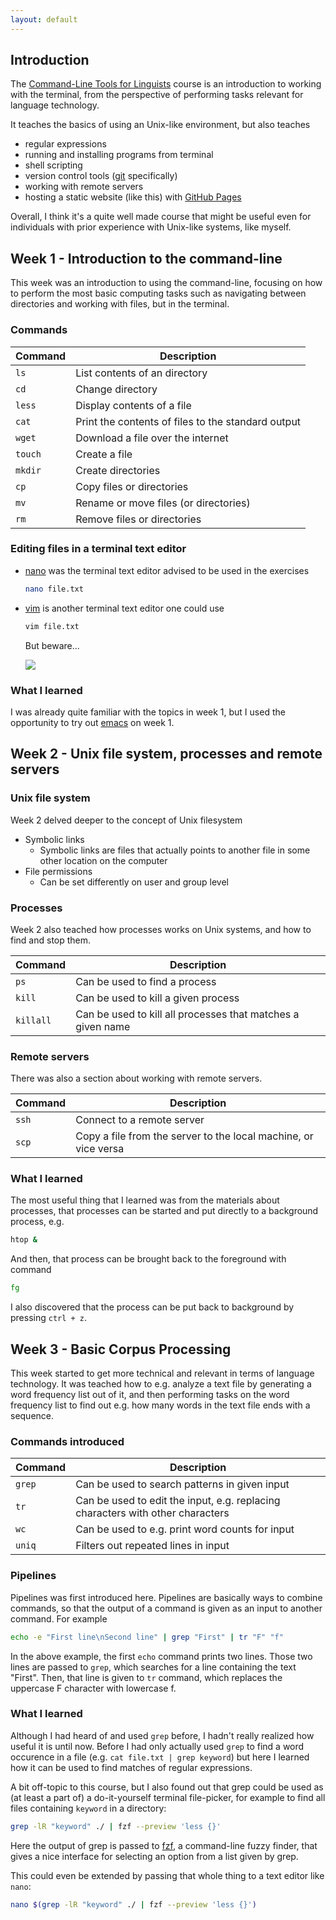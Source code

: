 ```yaml
---
layout: default
---
```


## Introduction

The [Command-Line Tools for Linguists](https://studies.helsinki.fi/kurssit/toteutus/hy-opt-cur-2425-261401a1-c550-4436-91b9-7edf4a1a3b57/KIK-LG221)
course is an introduction to working with the terminal, from the perspective of performing tasks relevant for language technology.

It teaches the basics of using an Unix-like environment, but also teaches
* regular expressions
* running and installing programs from terminal
* shell scripting
* version control tools ([git](https://git-scm.com/) specifically)
* working with remote servers
* hosting a static website (like this) with [GitHub Pages](https://pages.github.com/)

Overall, I think it's a quite well made course that might be useful even for individuals with prior experience with Unix-like systems, like myself.

## Week 1 - Introduction to the command-line

This week was an introduction to using the command-line, focusing on how to perform the most basic computing tasks such as navigating between
directories and working with files, but in the terminal.

### Commands

| Command | Description |
| --- | --- |
| `ls` | List contents of an directory |
| `cd` | Change directory |
| `less` | Display contents of a file |
| `cat` | Print the contents of files to the standard output |
| `wget` | Download a file over the internet |
| `touch` | Create a file |
| `mkdir` | Create directories |
| `cp` | Copy files or directories |
| `mv` | Rename or move files (or directories) |
| `rm` | Remove files or directories |

### Editing files in a terminal text editor

* [nano](https://www.nano-editor.org/) was the terminal text editor advised to be used in the exercises
  ```bash
  nano file.txt
  ```

* [vim](https://www.vim.org/) is another terminal text editor one could use
  ```bash
  vim file.txt
  ```

  But beware...

  <img src="https://cdn.stackoverflow.co/images/jo7n4k8s/production/7a0bf96c6e3155ca56c74723cb0c0767517a4429-324x318.jpg?auto=format">

### What I learned
I was already quite familiar with the topics in week 1, but I used the opportunity to try out [emacs](https://www.gnu.org/software/emacs/) on week 1.

## Week 2 - Unix file system, processes and remote servers

### Unix file system
Week 2 delved deeper to the concept of Unix filesystem
* Symbolic links
  * Symbolic links are files that actually points to another file in some other location on the computer
* File permissions
  * Can be set differently on user and group level

### Processes
Week 2 also teached how processes works on Unix systems, and how to find and stop them.

| Command | Description |
| --- | --- |
| `ps` | Can be used to find a process |
| `kill` | Can be used to kill a given process |
| `killall` | Can be used to kill all processes that matches a given name |

### Remote servers
There was also a section about working with remote servers.

| Command | Description |
| --- | --- |
| `ssh` | Connect to a remote server |
| `scp` | Copy a file from the server to the local machine, or vice versa |

### What I learned
The most useful thing that I learned was from the materials about processes,
that processes can be started and put directly to a background process, e.g.
```bash
htop &
```

And then, that process can be brought back to the foreground with command
```bash
fg
```

I also discovered that the process can be put back to background
by pressing `ctrl + z`.

## Week 3 - Basic Corpus Processing

This week started to get more technical and relevant in terms of language technology.
It was teached how to e.g. analyze a text file by generating a word frequency list out of it,
and then performing tasks on the word frequency list to find out e.g. how many words
in the text file ends with a sequence.

### Commands introduced

| Command | Description |
| --- | --- |
| `grep` | Can be used to search patterns in given input |
| `tr` | Can be used to edit the input, e.g. replacing characters with other characters |
| `wc` | Can be used to e.g. print word counts for input |
| `uniq` | Filters out repeated lines in input |

### Pipelines
Pipelines was first introduced here. Pipelines are basically ways to combine commands,
so that the output of a command is given as an input to another command. For example

```bash
echo -e "First line\nSecond line" | grep "First" | tr "F" "f"
```

In the above example, the first `echo` command prints two lines.
Those two lines are passed to `grep`, which searches for a line containing the text "First".
Then, that line is given to `tr` command, which replaces the uppercase F character with lowercase f.

### What I learned
Although I had heard of and used `grep` before, I hadn't really realized how useful it is until now.
Before I had only actually used `grep` to find a word occurence in a file (e.g. `cat file.txt | grep keyword`)
but here I learned how it can be used to find matches of regular expressions.

A bit off-topic to this course, but I also found out that grep could be used as (at least a part of)
a do-it-yourself terminal file-picker, for example to find all files containing `keyword` in a directory:
```bash
grep -lR "keyword" ./ | fzf --preview 'less {}'
```
Here the output of grep is passed to [fzf](https://github.com/junegunn/fzf), a command-line fuzzy finder,
that gives a nice interface for selecting an option from a list given by grep.

This could even be extended by passing that whole thing to a text editor like `nano`:
```bash
nano $(grep -lR "keyword" ./ | fzf --preview 'less {}')
```
